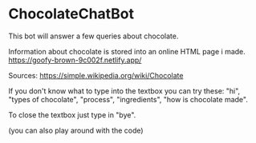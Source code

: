# ChocolateChatBot

This bot will answer a few queries about chocolate.

Information about chocolate is stored into an online HTML page i made.
https://goofy-brown-9c002f.netlify.app/

Sources: https://simple.wikipedia.org/wiki/Chocolate

If you don't know what to type into the textbox you can try these: "hi", "types of chocolate", "process", "ingredients", "how is chocolate made".

To close the textbox just type in "bye".

(you can also play around with the code)
